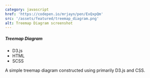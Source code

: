 ```yaml
---
category: javascript
href: 'https://codepen.io/mrjayn/pen/ExQxpQm'
src: '/assets/featured/treemap_diagram.png'
alt: Treemap Diagram screenshot
---
```


##### Treemap Diagram

-   D3.js
-   HTML
-   SCSS

A simple treemap diagram constructed using primarily D3.js and CSS.
